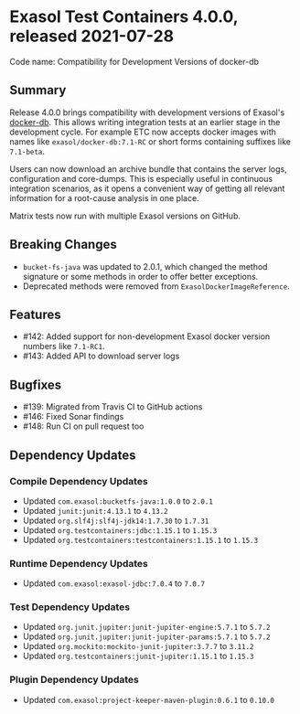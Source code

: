 # Exasol Test Containers 4.0.0, released 2021-07-28

Code name: Compatibility for Development Versions of docker-db

## Summary

Release 4.0.0 brings compatibility with development versions of Exasol's [docker-db](https://github.com/exasol/docker-db). This allows writing integration tests at an earlier stage in the development cycle. For example ETC now accepts docker images with names like `exasol/docker-db:7.1-RC` or short forms containing suffixes like `7.1-beta`.

Users can now download an archive bundle that contains the server logs, configuration and core-dumps. This is especially useful in continuous integration scenarios, as it opens a convenient way of getting all relevant information for a root-cause analysis in one place.

Matrix tests now run with multiple Exasol versions on GitHub.

## Breaking Changes

* `bucket-fs-java` was updated to 2.0.1, which changed the method signature or some methods in order to offer better exceptions.
* Deprecated methods were removed from `ExasolDockerImageReference`.

## Features

* #142: Added support for non-development Exasol docker version numbers like `7.1-RC1`.
* #143: Added API to download server logs

## Bugfixes

* #139: Migrated from Travis CI to GitHub actions
* #146: Fixed Sonar findings
* #148: Run CI on pull request too

## Dependency Updates

### Compile Dependency Updates

* Updated `com.exasol:bucketfs-java:1.0.0` to `2.0.1`
* Updated `junit:junit:4.13.1` to `4.13.2`
* Updated `org.slf4j:slf4j-jdk14:1.7.30` to `1.7.31`
* Updated `org.testcontainers:jdbc:1.15.1` to `1.15.3`
* Updated `org.testcontainers:testcontainers:1.15.1` to `1.15.3`

### Runtime Dependency Updates

* Updated `com.exasol:exasol-jdbc:7.0.4` to `7.0.7`

### Test Dependency Updates

* Updated `org.junit.jupiter:junit-jupiter-engine:5.7.1` to `5.7.2`
* Updated `org.junit.jupiter:junit-jupiter-params:5.7.1` to `5.7.2`
* Updated `org.mockito:mockito-junit-jupiter:3.7.7` to `3.11.2`
* Updated `org.testcontainers:junit-jupiter:1.15.1` to `1.15.3`

### Plugin Dependency Updates

* Updated `com.exasol:project-keeper-maven-plugin:0.6.1` to `0.10.0`